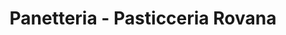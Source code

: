 ---
title: "Panetteria - Pasticceria Rovana"
url: /cevio/panetteria-pasticceria-rovana/
shop: Bäckerei
---